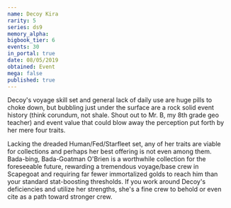 ```yaml
---
name: Decoy Kira
rarity: 5
series: ds9
memory_alpha:
bigbook_tier: 6
events: 30
in_portal: true
date: 08/05/2019
obtained: Event
mega: false
published: true
---
```


Decoy's voyage skill set and general lack of daily use are huge pills to choke down, but bubbling just under the surface are a rock solid event history (think corundum, not shale. Shout out to Mr. B, my 8th grade geo teacher) and event value that could blow away the perception put forth by her mere four traits.

Lacking the dreaded Human/Fed/Starfleet set, any of her traits are viable for collections and perhaps her best offering is not even among them. Bada-bing, Bada-Goatman O'Brien is a worthwhile collection for the foreseeable future, rewarding a tremendous voyage/base crew in Scapegoat and requiring far fewer immortalized golds to reach him than your standard stat-boosting thresholds. If you work around Decoy's deficiencies and utilize her strengths, she's a fine crew to behold or even cite as a path toward stronger crew.
